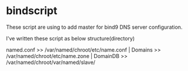 # bindscript
These script are using to add master for bind9 DNS server configuration.

I've written these script as below structure(directory)

named.conf >> /var/named/chroot/etc/name.conf |
Domains    >> /var/named/chroot/etc/name.zone |
DomainDB   >> /var/named/chroot/var/named/slave/<domainName>
